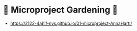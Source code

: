 # :herb: Microproject Gardening :herb:

* https://2122-4ahif-nvs.github.io/01-microproject-AnnaHartl/
